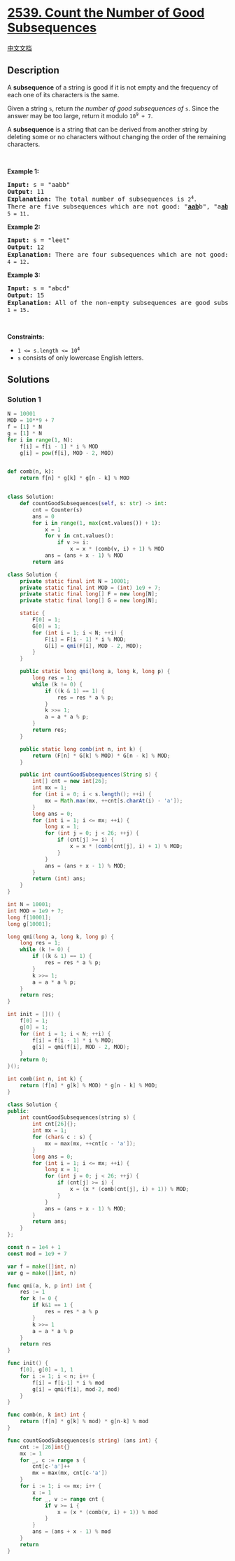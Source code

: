 # [2539. Count the Number of Good Subsequences](https://leetcode.com/problems/count-the-number-of-good-subsequences)

[中文文档](/solution/2500-2599/2539.Count%20the%20Number%20of%20Good%20Subsequences/README.md)

## Description

<p>A <strong>subsequence</strong> of a string is&nbsp;good if it is not empty and the frequency of each one of its characters is the same.</p>

<p>Given a string <code>s</code>, return <em>the number of good subsequences of</em> <code>s</code>. Since the answer may be too large, return it modulo <code>10<sup>9</sup> + 7</code>.</p>

<p>A <strong>subsequence</strong> is a string that can be derived from another string by deleting some or no characters without changing the order of the remaining characters.</p>

<p>&nbsp;</p>
<p><strong class="example">Example 1:</strong></p>

<pre>
<strong>Input:</strong> s = &quot;aabb&quot;
<strong>Output:</strong> 11
<strong>Explanation:</strong> The total number of subsequences is <code>2<sup>4</sup>. </code>There are five subsequences which are not good: &quot;<strong><u>aab</u></strong>b&quot;, &quot;a<u><strong>abb</strong></u>&quot;, &quot;<strong><u>a</u></strong>a<u><strong>bb</strong></u>&quot;, &quot;<u><strong>aa</strong></u>b<strong><u>b</u></strong>&quot;, and the empty subsequence. Hence, the number of good subsequences is <code>2<sup>4</sup>-5 = 11</code>.</pre>

<p><strong class="example">Example 2:</strong></p>

<pre>
<strong>Input:</strong> s = &quot;leet&quot;
<strong>Output:</strong> 12
<strong>Explanation:</strong> There are four subsequences which are not good: &quot;<strong><u>l</u><em>ee</em></strong>t&quot;, &quot;l<u><strong>eet</strong></u>&quot;, &quot;<strong><u>leet</u></strong>&quot;, and the empty subsequence. Hence, the number of good subsequences is <code>2<sup>4</sup>-4 = 12</code>.
</pre>

<p><strong class="example">Example 3:</strong></p>

<pre>
<strong>Input:</strong> s = &quot;abcd&quot;
<strong>Output:</strong> 15
<strong>Explanation:</strong> All of the non-empty subsequences are good subsequences. Hence, the number of good subsequences is <code>2<sup>4</sup>-1 = 15</code>.
</pre>

<p>&nbsp;</p>
<p><strong>Constraints:</strong></p>

<ul>
	<li><code>1 &lt;= s.length &lt;= 10<sup>4</sup></code></li>
	<li><code>s</code> consists of only lowercase English letters.</li>
</ul>

## Solutions

### Solution 1

<!-- tabs:start -->

```python
N = 10001
MOD = 10**9 + 7
f = [1] * N
g = [1] * N
for i in range(1, N):
    f[i] = f[i - 1] * i % MOD
    g[i] = pow(f[i], MOD - 2, MOD)


def comb(n, k):
    return f[n] * g[k] * g[n - k] % MOD


class Solution:
    def countGoodSubsequences(self, s: str) -> int:
        cnt = Counter(s)
        ans = 0
        for i in range(1, max(cnt.values()) + 1):
            x = 1
            for v in cnt.values():
                if v >= i:
                    x = x * (comb(v, i) + 1) % MOD
            ans = (ans + x - 1) % MOD
        return ans
```

```java
class Solution {
    private static final int N = 10001;
    private static final int MOD = (int) 1e9 + 7;
    private static final long[] F = new long[N];
    private static final long[] G = new long[N];

    static {
        F[0] = 1;
        G[0] = 1;
        for (int i = 1; i < N; ++i) {
            F[i] = F[i - 1] * i % MOD;
            G[i] = qmi(F[i], MOD - 2, MOD);
        }
    }

    public static long qmi(long a, long k, long p) {
        long res = 1;
        while (k != 0) {
            if ((k & 1) == 1) {
                res = res * a % p;
            }
            k >>= 1;
            a = a * a % p;
        }
        return res;
    }

    public static long comb(int n, int k) {
        return (F[n] * G[k] % MOD) * G[n - k] % MOD;
    }

    public int countGoodSubsequences(String s) {
        int[] cnt = new int[26];
        int mx = 1;
        for (int i = 0; i < s.length(); ++i) {
            mx = Math.max(mx, ++cnt[s.charAt(i) - 'a']);
        }
        long ans = 0;
        for (int i = 1; i <= mx; ++i) {
            long x = 1;
            for (int j = 0; j < 26; ++j) {
                if (cnt[j] >= i) {
                    x = x * (comb(cnt[j], i) + 1) % MOD;
                }
            }
            ans = (ans + x - 1) % MOD;
        }
        return (int) ans;
    }
}
```

```cpp
int N = 10001;
int MOD = 1e9 + 7;
long f[10001];
long g[10001];

long qmi(long a, long k, long p) {
    long res = 1;
    while (k != 0) {
        if ((k & 1) == 1) {
            res = res * a % p;
        }
        k >>= 1;
        a = a * a % p;
    }
    return res;
}

int init = []() {
    f[0] = 1;
    g[0] = 1;
    for (int i = 1; i < N; ++i) {
        f[i] = f[i - 1] * i % MOD;
        g[i] = qmi(f[i], MOD - 2, MOD);
    }
    return 0;
}();

int comb(int n, int k) {
    return (f[n] * g[k] % MOD) * g[n - k] % MOD;
}

class Solution {
public:
    int countGoodSubsequences(string s) {
        int cnt[26]{};
        int mx = 1;
        for (char& c : s) {
            mx = max(mx, ++cnt[c - 'a']);
        }
        long ans = 0;
        for (int i = 1; i <= mx; ++i) {
            long x = 1;
            for (int j = 0; j < 26; ++j) {
                if (cnt[j] >= i) {
                    x = (x * (comb(cnt[j], i) + 1)) % MOD;
                }
            }
            ans = (ans + x - 1) % MOD;
        }
        return ans;
    }
};
```

```go
const n = 1e4 + 1
const mod = 1e9 + 7

var f = make([]int, n)
var g = make([]int, n)

func qmi(a, k, p int) int {
	res := 1
	for k != 0 {
		if k&1 == 1 {
			res = res * a % p
		}
		k >>= 1
		a = a * a % p
	}
	return res
}

func init() {
	f[0], g[0] = 1, 1
	for i := 1; i < n; i++ {
		f[i] = f[i-1] * i % mod
		g[i] = qmi(f[i], mod-2, mod)
	}
}

func comb(n, k int) int {
	return (f[n] * g[k] % mod) * g[n-k] % mod
}

func countGoodSubsequences(s string) (ans int) {
	cnt := [26]int{}
	mx := 1
	for _, c := range s {
		cnt[c-'a']++
		mx = max(mx, cnt[c-'a'])
	}
	for i := 1; i <= mx; i++ {
		x := 1
		for _, v := range cnt {
			if v >= i {
				x = (x * (comb(v, i) + 1)) % mod
			}
		}
		ans = (ans + x - 1) % mod
	}
	return
}
```

<!-- tabs:end -->

<!-- end -->
